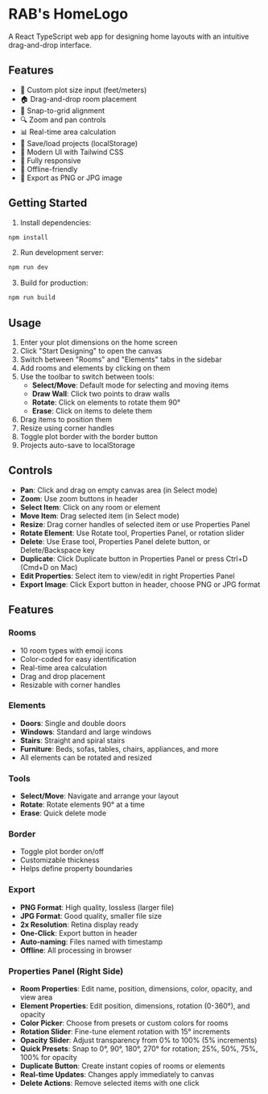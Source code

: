 # RAB's HomeLogo

A React TypeScript web app for designing home layouts with an intuitive drag-and-drop interface.

## Features

- 📐 Custom plot size input (feet/meters)
- 🏠 Drag-and-drop room placement
- 📏 Snap-to-grid alignment
- 🔍 Zoom and pan controls
- 📊 Real-time area calculation
- 💾 Save/load projects (localStorage)
- 🎨 Modern UI with Tailwind CSS
- 📱 Fully responsive
- 🔌 Offline-friendly
- 📸 Export as PNG or JPG image

## Getting Started

1. Install dependencies:
```bash
npm install
```

2. Run development server:
```bash
npm run dev
```

3. Build for production:
```bash
npm run build
```

## Usage

1. Enter your plot dimensions on the home screen
2. Click "Start Designing" to open the canvas
3. Switch between "Rooms" and "Elements" tabs in the sidebar
4. Add rooms and elements by clicking on them
5. Use the toolbar to switch between tools:
   - **Select/Move**: Default mode for selecting and moving items
   - **Draw Wall**: Click two points to draw walls
   - **Rotate**: Click on elements to rotate them 90°
   - **Erase**: Click on items to delete them
6. Drag items to position them
7. Resize using corner handles
8. Toggle plot border with the border button
9. Projects auto-save to localStorage

## Controls

- **Pan**: Click and drag on empty canvas area (in Select mode)
- **Zoom**: Use zoom buttons in header
- **Select Item**: Click on any room or element
- **Move Item**: Drag selected item (in Select mode)
- **Resize**: Drag corner handles of selected item or use Properties Panel
- **Rotate Element**: Use Rotate tool, Properties Panel, or rotation slider
- **Delete**: Use Erase tool, Properties Panel delete button, or Delete/Backspace key
- **Duplicate**: Click Duplicate button in Properties Panel or press Ctrl+D (Cmd+D on Mac)
- **Edit Properties**: Select item to view/edit in right Properties Panel
- **Export Image**: Click Export button in header, choose PNG or JPG format

## Features

### Rooms
- 10 room types with emoji icons
- Color-coded for easy identification
- Real-time area calculation
- Drag and drop placement
- Resizable with corner handles

### Elements
- **Doors**: Single and double doors
- **Windows**: Standard and large windows
- **Stairs**: Straight and spiral stairs
- **Furniture**: Beds, sofas, tables, chairs, appliances, and more
- All elements can be rotated and resized

### Tools
- **Select/Move**: Navigate and arrange your layout
- **Rotate**: Rotate elements 90° at a time
- **Erase**: Quick delete mode

### Border
- Toggle plot border on/off
- Customizable thickness
- Helps define property boundaries

### Export
- **PNG Format**: High quality, lossless (larger file)
- **JPG Format**: Good quality, smaller file size
- **2x Resolution**: Retina display ready
- **One-Click**: Export button in header
- **Auto-naming**: Files named with timestamp
- **Offline**: All processing in browser

### Properties Panel (Right Side)
- **Room Properties**: Edit name, position, dimensions, color, opacity, and view area
- **Element Properties**: Edit position, dimensions, rotation (0-360°), and opacity
- **Color Picker**: Choose from presets or custom colors for rooms
- **Rotation Slider**: Fine-tune element rotation with 15° increments
- **Opacity Slider**: Adjust transparency from 0% to 100% (5% increments)
- **Quick Presets**: Snap to 0°, 90°, 180°, 270° for rotation; 25%, 50%, 75%, 100% for opacity
- **Duplicate Button**: Create instant copies of rooms or elements
- **Real-time Updates**: Changes apply immediately to canvas
- **Delete Actions**: Remove selected items with one click
